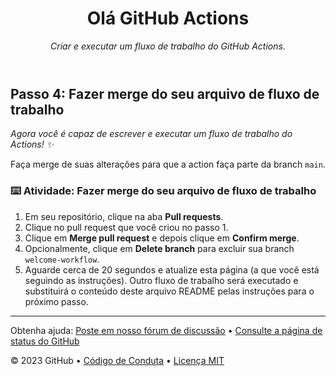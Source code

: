 <header>

# Olá GitHub Actions

_Criar e executar um fluxo de trabalho do GitHub Actions._

</header>

## Passo 4: Fazer merge do seu arquivo de fluxo de trabalho

_Agora você é capaz de escrever e executar um fluxo de trabalho do Actions! :sparkles:_

Faça merge de suas alterações para que a action faça parte da branch `main`.

### :keyboard: Atividade: Fazer merge do seu arquivo de fluxo de trabalho

1. Em seu repositório, clique na aba **Pull requests**.
1. Clique no pull request que você criou no passo 1.
1. Clique em **Merge pull request** e depois clique em **Confirm merge**.
1. Opcionalmente, clique em **Delete branch** para excluir sua branch `welcome-workflow`.
1. Aguarde cerca de 20 segundos e atualize esta página (a que você está seguindo as instruções). Outro fluxo de trabalho será executado e substituirá o conteúdo deste arquivo README pelas instruções para o próximo passo.

<footer>

---

Obtenha ajuda: [Poste em nosso fórum de discussão](https://github.com/orgs/skills/discussions/categories/hello-github-actions) &bull; [Consulte a página de status do GitHub](https://www.githubstatus.com/)

&copy; 2023 GitHub &bull; [Código de Conduta](https://www.contributor-covenant.org/version/2/1/code_of_conduct/code_of_conduct.md) &bull; [Licença MIT](https://gh.io/mit)

</footer>
